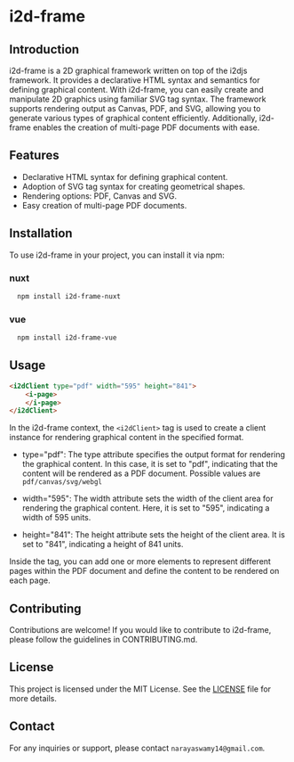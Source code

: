 # i2d-frame

## Introduction

i2d-frame is a 2D graphical framework written on top of the i2djs framework. It provides a declarative HTML syntax and semantics for defining graphical content. With i2d-frame, you can easily create and manipulate 2D graphics using familiar SVG tag syntax. The framework supports rendering output as Canvas, PDF, and SVG, allowing you to generate various types of graphical content efficiently. Additionally, i2d-frame enables the creation of multi-page PDF documents with ease.

## Features

* Declarative HTML syntax for defining graphical content.
* Adoption of SVG tag syntax for creating geometrical shapes.
* Rendering options: PDF, Canvas and SVG.
* Easy creation of multi-page PDF documents.

## Installation

To use i2d-frame in your project, you can install it via npm:

  ### nuxt
  ``` bash
    npm install i2d-frame-nuxt
  ```
  
  ### vue
  ``` bash
    npm install i2d-frame-vue
  ```

## Usage
```html
<i2dClient type="pdf" width="595" height="841">
    <i-page>
    </i-page>
</i2dClient>
```
In the i2d-frame context, the `<i2dClient>` tag is used to create a client instance for rendering graphical content in the specified format.
  
  * type="pdf": The type attribute specifies the output format for rendering the graphical content. In this case, it is set to "pdf", indicating that the content will be rendered as a PDF document. Possible values are `pdf/canvas/svg/webgl`

  * width="595": The width attribute sets the width of the client area for rendering the graphical content. Here, it is set to "595", indicating a width of 595 units.

  * height="841": The height attribute sets the height of the client area. It is set to "841", indicating a height of 841 units.
  
  Inside the <i2dClient> tag, you can add one or more <i-page> elements to represent different pages within the PDF document and define the content to be rendered on each page.
  

## Contributing
Contributions are welcome! If you would like to contribute to i2d-frame, please follow the guidelines in CONTRIBUTING.md.

## License
This project is licensed under the MIT License. See the [LICENSE](https://raw.githubusercontent.com/I2Djs/i2d-frame/main/LICENSE) file for more details.

## Contact
For any inquiries or support, please contact `narayaswamy14@gmail.com`.
